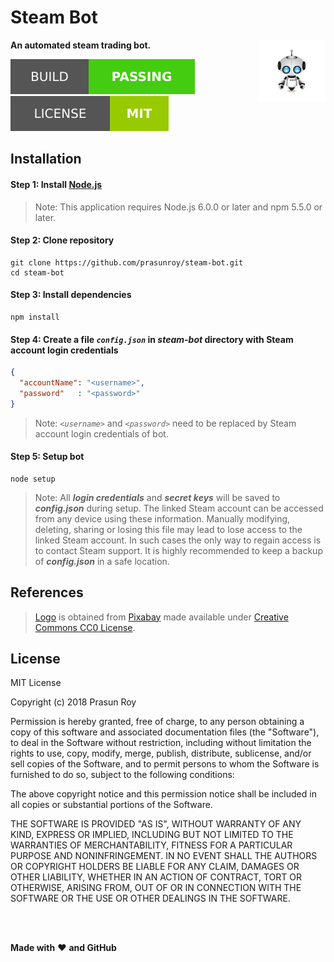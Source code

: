 # Steam Bot
**An automated steam trading bot.**
<img align='right' height='100' src='https://github.com/prasunroy/steam-bot/blob/master/assets/logo.png' />

![badge](https://github.com/prasunroy/steam-bot/blob/master/assets/badge_1.svg)
![badge](https://github.com/prasunroy/steam-bot/blob/master/assets/badge_2.svg)

## Installation
#### Step 1: Install [Node.js](https://nodejs.org/en/download)
>Note: This application requires Node.js 6.0.0 or later and npm 5.5.0 or later.
#### Step 2: Clone repository
```
git clone https://github.com/prasunroy/steam-bot.git
cd steam-bot
```
#### Step 3: Install dependencies
```
npm install
```
#### Step 4: Create a file ***`config.json`*** in *steam-bot* directory with Steam account login credentials
```json
{
  "accountName": "<username>",
  "password"   : "<password>"
}
```
>Note: *`<username>`* and *`<password>`* need to be replaced by Steam account login credentials of bot.
#### Step 5: Setup bot
```
node setup
```
>Note: All ***login credentials*** and ***secret keys*** will be saved to ***config.json*** during setup. The linked Steam account can be accessed from any device using these information. Manually modifying, deleting, sharing or losing this file may lead to lose access to the linked Steam account. In such cases the only way to regain access is to contact Steam support. It is highly recommended to keep a backup of ***config.json*** in a safe location.

## References
>[Logo](https://github.com/prasunroy/steam-bot/raw/master/assets/logo.png) is obtained from [Pixabay](https://pixabay.com) made available under [Creative Commons CC0 License](https://creativecommons.org/publicdomain/zero/1.0/deed.en).

## License
MIT License

Copyright (c) 2018 Prasun Roy

Permission is hereby granted, free of charge, to any person obtaining a copy of this software and associated documentation files (the "Software"), to deal in the Software without restriction, including without limitation the rights to use, copy, modify, merge, publish, distribute, sublicense, and/or sell copies of the Software, and to permit persons to whom the Software is furnished to do so, subject to the following conditions:

The above copyright notice and this permission notice shall be included in all copies or substantial portions of the Software.

THE SOFTWARE IS PROVIDED "AS IS", WITHOUT WARRANTY OF ANY KIND, EXPRESS OR IMPLIED, INCLUDING BUT NOT LIMITED TO THE WARRANTIES OF MERCHANTABILITY, FITNESS FOR A PARTICULAR PURPOSE AND NONINFRINGEMENT. IN NO EVENT SHALL THE AUTHORS OR COPYRIGHT HOLDERS BE LIABLE FOR ANY CLAIM, DAMAGES OR OTHER LIABILITY, WHETHER IN AN ACTION OF CONTRACT, TORT OR OTHERWISE, ARISING FROM, OUT OF OR IN CONNECTION WITH THE SOFTWARE OR THE USE OR OTHER DEALINGS IN THE SOFTWARE.

<br />
<br />

**Made with** :heart: **and GitHub**

